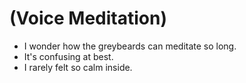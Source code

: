 # (Voice Meditation)
- I wonder how the greybeards can meditate so long.
- It's confusing at best.
- I rarely felt so calm inside.
